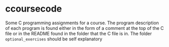 # ccoursecode
Some C programming assignments for a course. The program description of each program is found either in the form of a comment at the top of the C file or in the README found in the folder that the C file is in. The folder `optional_exercises` should be self explanatory